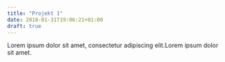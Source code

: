 ```yaml
---
title: "Projekt 1"
date: 2018-01-31T19:06:21+01:00
draft: true
---
```


Lorem ipsum dolor sit amet, consectetur adipiscing elit.Lorem ipsum dolor sit amet.